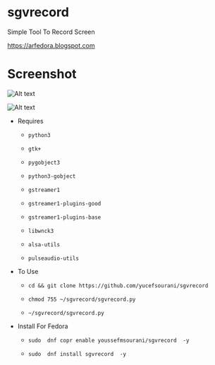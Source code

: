 # sgvrecord
Simple Tool To Record Screen

https://arfedora.blogspot.com


# Screenshot

![Alt text](https://raw.githubusercontent.com/yucefsourani/sgvrecord/master/Screenshot/1.jpg "Screenshot")

![Alt text](https://raw.githubusercontent.com/yucefsourani/sgvrecord/master/Screenshot/2.jpg "Screenshot")



* Requires

  * ``` python3 ```
  
  * ``` gtk+ ```
  
  * ``` pygobject3 ```
 
  * ``` python3-gobject ```
  
  * ``` gstreamer1 ```
    
  * ``` gstreamer1-plugins-good ```
    
  * ``` gstreamer1-plugins-base ```

  * ``` libwnck3 ```

  * ``` alsa-utils ```
  
  * ``` pulseaudio-utils ```
  


* To Use
 
  * ``` cd && git clone https://github.com/yucefsourani/sgvrecord ```

  * ``` chmod 755 ~/sgvrecord/sgvrecord.py ```
  
  * ``` ~/sgvrecord/sgvrecord.py ```



* Install For Fedora

  * ``` sudo  dnf copr enable youssefmsourani/sgvrecord  -y ```
  
  * ``` sudo  dnf install sgvrecord  -y ```
